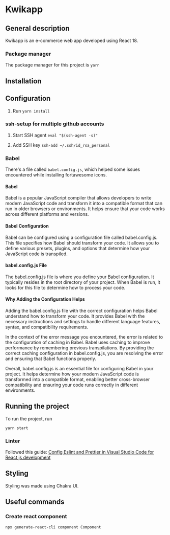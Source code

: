 # Kwikapp

## General description

Kwikapp is an e-commerce web app developed using React 18.

### Package manager

The package manager for this project is ```yarn```

## Installation

## Configuration

1. Run ```yarn install```

### ssh-setup for multiple github accounts

1. Start SSH agent
```eval "$(ssh-agent -s)"```

2. Add SSH key
```ssh-add ~/.ssh/id_rsa_personal```

### Babel 

There's a file called ```babel.config.js```, which helped some issues encountered while installing fortawesome icons.

#### Babel
Babel is a popular JavaScript compiler that allows developers to write modern JavaScript code and transform it into a compatible format that can run in older browsers or environments. It helps ensure that your code works across different platforms and versions.

#### Babel Configuration
Babel can be configured using a configuration file called babel.config.js. This file specifies how Babel should transform your code. It allows you to define various presets, plugins, and options that determine how your JavaScript code is transpiled.

#### babel.config.js File
The babel.config.js file is where you define your Babel configuration. It typically resides in the root directory of your project. When Babel is run, it looks for this file to determine how to process your code.

#### Why Adding the Configuration Helps
Adding the babel.config.js file with the correct configuration helps Babel understand how to transform your code. It provides Babel with the necessary instructions and settings to handle different language features, syntax, and compatibility requirements.

In the context of the error message you encountered, the error is related to the configuration of caching in Babel. Babel uses caching to improve performance by remembering previous transpilations. By providing the correct caching configuration in babel.config.js, you are resolving the error and ensuring that Babel functions properly.

Overall, babel.config.js is an essential file for configuring Babel in your project. It helps determine how your modern JavaScript code is transformed into a compatible format, enabling better cross-browser compatibility and ensuring your code runs correctly in different environments.

## Running the project

To run the project, run 

```yarn start```

### Linter

Followed this guide: [Config Eslint and Prettier in Visual Studio Code for React js development](https://medium.com/how-to-react/config-eslint-and-prettier-in-visual-studio-code-for-react-js-development-97bb2236b31a)

## Styling

Styling was made using Chakra UI.

## Useful commands

### Create react component

```npx generate-react-cli component Component``` 
